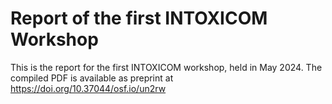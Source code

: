 # Report of the first INTOXICOM Workshop

This is the report for the first INTOXICOM workshop, held in May 2024.
The compiled PDF is available as preprint at https://doi.org/10.37044/osf.io/un2rw
